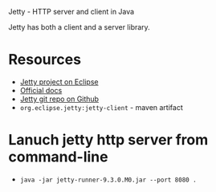 Jetty - HTTP server and client in Java

Jetty has both a client and a server library.

# Resources
- [Jetty project on Eclipse](http://www.eclipse.org/jetty/)
- [Official docs](http://www.eclipse.org/jetty/documentation/current/)
- [Jetty git repo on Github](https://github.com/eclipse/jetty.project)
- `org.eclipse.jetty:jetty-client` - maven artifact

# Lanuch jetty http server from command-line
- `java -jar jetty-runner-9.3.0.M0.jar --port 8080 .`
